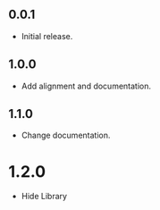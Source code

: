 ## 0.0.1

- Initial release.

## 1.0.0

- Add alignment and documentation.

## 1.1.0

- Change documentation.

# 1.2.0

- Hide Library
